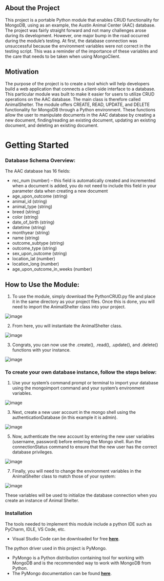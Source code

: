 ## About the Project
This project is a portable Python module that enables CRUD functionality for MongoDB, using as an example, the Austin Animal Center (AAC) database. The project was fairly straight forward and not many challenges arose during its development. However, one major bump in the road occurred during the module’s testing. At first, the database connection was unsuccessful because the environment variables were not correct in the testing script. This was a reminder of the importance of these variables and the care that needs to be taken when using MongoClient.

## Motivation
The purpose of the project is to create a tool which will help developers build a web application that connects a client-side interface to a database. This particular module was built to make it easier for users to utilize CRUD operations on the AAC database. The main class is therefore called AnimalShelter.
The module offers CREATE, READ, UPDATE, and DELETE functionality for MongoDB through a Python environment. These functions allow the user to manipulate documents in the AAC database by creating a new document, finding/reading an existing document, updating an existing document, and deleting an existing document. 

# Getting Started

### Database Schema Overview: 
The AAC database has 16 fields: 
- rec_num (number) – this field is automatically created and incremented when a document is added, you do not need to include this field in your parameter data when creating a new document
- age_upon_outcome (string)
- animal_id (string)
- animal_type (string)
- breed (string)
- color (string)
- date_of_birth (string)
- datetime (string)
- monthyear (string)
- name (string)
- outcome_subtype (string)
- outcome_type (string)
- sex_upon_outcome (string)
- location_lat (number)
- location_long (number)
- age_upon_outcome_in_weeks (number)

## How to Use the Module:
1.	To use the module, simply download the PythonCRUD.py file and place it in the same directory as your project files. Once this is done, you will need to import the AnimalShelter class into your project.

![image](https://github.com/user-attachments/assets/7502b7f8-d5ca-4b03-b68e-293ce6a26eed)

2.	From here, you will instantiate the AnimalShelter class.
   
![image](https://github.com/user-attachments/assets/d5ea4f6d-ce10-42ba-808e-71713a97b310)

3.	Congrats, you can now use the .create(), .read(), .update(), and .delete() functions with your instance.
   
![image](https://github.com/user-attachments/assets/1c84c4c8-c1e0-444e-ba8e-6e9b2b0e2a03)
 
### To create your own database instance, follow the steps below:
1.	Use your system’s command prompt or terminal to import your database using the mongoimport command and your system’s environment variables.
   
![image](https://github.com/user-attachments/assets/061a83a3-0532-44bb-8f78-942833117dd5)

3.	Next, create a new user account in the mongo shell using the authenticationDatabase (in this example it is admin).
   
![image](https://github.com/user-attachments/assets/b998f2f7-8a3c-4c71-bbe5-1a349c130a74)

5.	Now, authenticate the new account by entering the new user variables (username, password) before entering the Mongo shell. Run the connectionStatus command to ensure that the new user has the correct database privileges.
   
![image](https://github.com/user-attachments/assets/dfb0faf0-6539-4271-b546-95948882e61e)

7.	Finally, you will need to change the environment variables in the AnimalShelter class to match those of your system:
   
![image](https://github.com/user-attachments/assets/a01327b6-d73a-4f99-afcd-41743a243338)

These variables will be used to initialize the database connection when you create an instance of Animal Shelter. 

### Installation
The tools needed to implement this module include a python IDE such as PyCharm, IDLE, VS Code, etc. 
-	Visual Studio Code can be downloaded for free **[here](https://code.visualstudio.com/)**. 

The python driver used in this project is PyMongo.
-	PyMongo is a Python distribution containing tool for working with MongoDB and is the recommended way to work with MongoDB from Python. 
-	The PyMongo documentation can be found **[here](https://www.mongodb.com/docs/languages/python/pymongo-driver/current/)**. 

